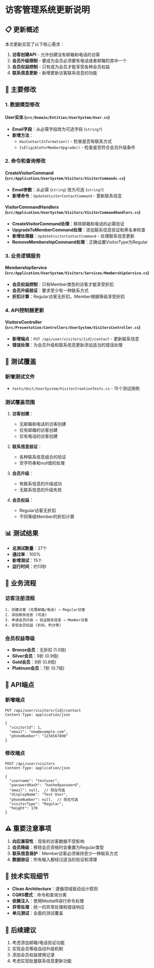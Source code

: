 # 访客管理系统更新说明

## 📋 更新概述

本次更新实现了以下核心需求：

1. **访客创建API** - 允许创建没有邮箱和电话的访客
2. **会员升级限制** - 要成为会员必须要有电话或者邮箱的其中一个
3. **会员权益控制** - 只有成为会员才能享受各种会员权益
4. **联系信息更新** - 新增更新访客联系信息的功能

## 🔧 主要修改

### 1. 数据模型修改

#### User实体 (`src/Domain/Entities/UserSystem/User.cs`)
- **Email字段**：从必需字段改为可选字段 (`string?`)
- **新增方法**：
  - `HasContactInformation()` - 检查是否有联系方式
  - `IsEligibleForMemberUpgrade()` - 检查是否符合会员升级条件

### 2. 命令和查询修改

#### CreateVisitorCommand (`src/Application/UserSystem/Visitors/VisitorCommands.cs`)
- **Email参数**：从必需 (`string`) 改为可选 (`string?`)
- **新增命令**：`UpdateVisitorContactCommand` - 更新联系信息

#### VisitorCommandHandlers (`src/Application/UserSystem/Visitors/VisitorCommandHandlers.cs`)
- **CreateVisitorCommand处理**：移除邮箱和电话的必需验证
- **UpgradeToMemberCommand处理**：添加联系信息验证和黑名单检查
- **新增处理器**：`UpdateVisitorContactCommand` - 处理联系信息更新
- **RemoveMembershipCommand处理**：正确设置VisitorType为Regular

### 3. 业务逻辑服务

#### MembershipService (`src/Application/UserSystem/Visitors/Services/MembershipService.cs`)
- **会员权益控制**：只有Member类型的访客才能享受折扣
- **会员升级验证**：要求至少有一种联系方式
- **折扣计算**：Regular访客无折扣，Member根据等级享受折扣

### 4. API控制器更新

#### VisitorsController (`src/Presentation/Controllers/UserSystem/VisitorsController.cs`)
- **新增端点**：`PUT /api/user/visitors/{id}/contact` - 更新联系信息
- **错误处理**：为会员升级和联系信息更新添加适当的错误处理

## 🧪 测试覆盖

### 新增测试文件
- `tests/Unit/UserSystem/VisitorCreationTests.cs` - 15个测试用例

### 测试覆盖范围
1. **访客创建**：
   - 无邮箱和电话的访客创建
   - 仅有邮箱的访客创建
   - 仅有电话的访客创建

2. **联系信息验证**：
   - 各种联系信息组合的验证
   - 空字符串和null值的处理

3. **会员升级**：
   - 有联系信息的升级成功
   - 无联系信息的升级失败

4. **会员权益**：
   - Regular访客无折扣
   - 不同等级Member的折扣计算

## 📊 测试结果

- **总测试数量**：27个
- **通过率**：100%
- **新增测试**：15个
- **运行时间**：约13秒

## 🔄 业务流程

### 访客注册流程
```
1. 创建访客 (无需邮箱/电话) → Regular访客
2. 添加联系信息 (可选)
3. 申请会员升级 → 验证联系信息 → Member访客
4. 享受会员权益 (折扣、积分等)
```

### 会员权益等级
- **Bronze会员**：无折扣 (1.0倍)
- **Silver会员**：9折 (0.9倍)
- **Gold会员**：8折 (0.8倍)
- **Platinum会员**：7折 (0.7倍)

## 🚀 API端点

### 新增端点
```http
PUT /api/user/visitors/{id}/contact
Content-Type: application/json

{
  "visitorId": 1,
  "email": "new@example.com",
  "phoneNumber": "1234567890"
}
```

### 修改端点
```http
POST /api/user/visitors
Content-Type: application/json

{
  "username": "testuser",
  "passwordHash": "hashedpassword",
  "email": null,  // 现在可选
  "displayName": "Test User",
  "phoneNumber": null,  // 现在可选
  "visitorType": "Regular",
  "height": 170
}
```

## ⚠️ 重要注意事项

1. **向后兼容性**：现有的访客数据不受影响
2. **会员降级**：移除会员资格时会重置为Regular类型
3. **联系信息保护**：Member访客必须保持至少一种联系方式
4. **数据验证**：所有输入都经过适当的验证和清理

## 🔧 技术实现细节

- **Clean Architecture**：遵循领域驱动设计原则
- **CQRS模式**：命令和查询分离
- **依赖注入**：使用MediatR进行命令处理
- **异常处理**：统一的异常处理和错误响应
- **单元测试**：全面的测试覆盖

## 📝 后续建议

1. 考虑添加邮箱/电话验证功能
2. 实现会员等级自动升级机制
3. 添加会员权益使用记录
4. 考虑实现批量联系信息更新功能
